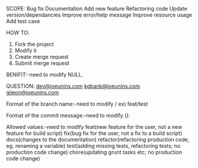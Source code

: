 SCOPE:
 Bug fix
 Documentation
 Add new feature
 Refactoring code
 Update version/dependancies
 Improve error/help message
 Improve resource usage
 Add test case

HOW TO:
 1) Fork the project
 2) Modify it
 3) Create merge request
 4) Submit merge request

BENIFIT:-need to modify
 NULL.

QUESTION:
 dev@joeunins.com
 kgbank@joeunins.com
 gjjeon@joeunins.com
 
Format of the branch name:-need to modify
 <type>/<scope>
 ex) feat/test

Format of the commit message:-need to modify
 <type>(<scope>): <subject>
 <body>
 <footer>

Allowed <type> values:-need to modify
 feat(new feature for the user, not a new feature for build script)
 fix(bug fix for the user, not a fix to a build script)
 docs(changes to the documentation)
 refactor(refactoring production code, eg. renaming a variable)
 test(adding missing tests, refactoring tests; no production code change)
 chore(updating grunt tasks etc; no production code change)
